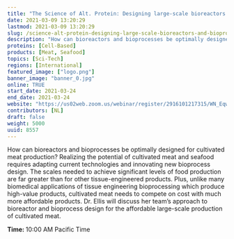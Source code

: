 ```yaml
---
title: "The Science of Alt. Protein: Designing large-scale bioreactors and bioprocesses for cultivated meat"
date: 2021-03-09 13:20:29
lastmod: 2021-03-09 13:20:29
slug: /science-alt-protein-designing-large-scale-bioreactors-and-bioprocesses-cultivated-meat
description: "How can bioreactors and bioprocesses be optimally designed for cultivated meat production? Realizing the potential of cultivated meat and seafood requires adapting current technologies and innovating new bioprocess design. The scales needed to achieve significant levels of food production are far greater than for other tissue-engineered products. Plus, unlike many biomedical applications of tissue engineering bioprocessing which produce high-value products, cultivated meat needs to compete on cost with much more affordable products. Dr."
proteins: [Cell-Based]
products: [Meat, Seafood]
topics: [Sci-Tech]
regions: [International]
featured_image: ["logo.png"]
banner_image: "banner_0.jpg"
online: TRUE
start_date: 2021-03-24
end_date: 2021-03-24
website: "https://us02web.zoom.us/webinar/register/2916101217315/WN_Eqw0UILsRUmyup9-dmIG6w"
contributors: [NL]
draft: false
weight: 5000
uuid: 8557
---
```

<p>How can bioreactors and bioprocesses be optimally designed for cultivated meat production? Realizing the potential of cultivated meat and seafood requires adapting current technologies and innovating new bioprocess design. The scales needed to achieve significant levels of food production are far greater than for other tissue-engineered products. Plus, unlike many biomedical applications of tissue engineering bioprocessing which produce high-value products, cultivated meat needs to compete on cost with much more affordable products. Dr. Ellis will discuss her team’s approach to bioreactor and bioprocess design for the affordable large-scale production of cultivated meat.</p>
<p><strong>Time: </strong>10:00 AM Pacific Time</p>
